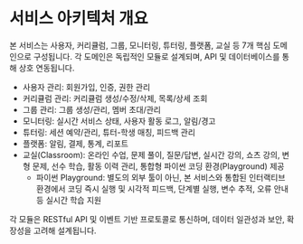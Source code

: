 # 서비스 아키텍처 개요

본 서비스는 사용자, 커리큘럼, 그룹, 모니터링, 튜터링, 플랫폼, 교실 등 7개 핵심 도메인으로 구성됩니다. 각 도메인은 독립적인 모듈로 설계되며, API 및 데이터베이스를 통해 상호 연동됩니다.

- 사용자 관리: 회원가입, 인증, 권한 관리
- 커리큘럼 관리: 커리큘럼 생성/수정/삭제, 목록/상세 조회
- 그룹 관리: 그룹 생성/관리, 멤버 초대/관리
- 모니터링: 실시간 서비스 상태, 사용자 활동 로그, 알림/경고
- 튜터링: 세션 예약/관리, 튜터-학생 매칭, 피드백 관리
- 플랫폼: 알림, 결제, 통계, 리포트
- 교실(Classroom): 온라인 수업, 문제 풀이, 질문/답변, 실시간 강의, 쇼츠 강의, 변형 문제, 선수 학습, 활동 이력 관리, 통합형 파이썬 코딩 환경(Playground) 제공
    - 파이썬 Playground: 별도의 외부 툴이 아닌, 본 서비스와 통합된 인터랙티브 환경에서 코딩 즉시 실행 및 시각적 피드백, 단계별 실행, 변수 추적, 오류 안내 등 실시간 학습 지원

각 모듈은 RESTful API 및 이벤트 기반 프로토콜로 통신하며, 데이터 일관성과 보안, 확장성을 고려해 설계됩니다.
